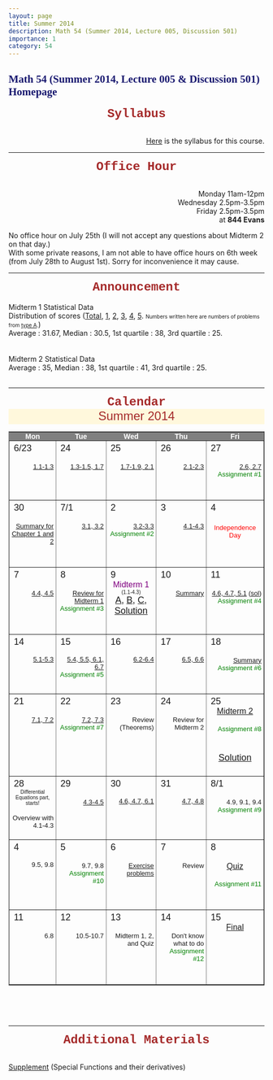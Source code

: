 ```yaml
---
layout: page
title: Summer 2014
description: Math 54 (Summer 2014, Lecture 005, Discussion 501)
importance: 1
category: 54
---
```

<html>
<body>

<h2><font color="midnightblue" face="verdana">Math 54 (Summer 2014, Lecture 005 & Discussion 501) Homepage</font></h2>
<center><b><font size="5" face="Courier New" color="brown">Syllabus</font></b></center><br>
<p align="right"><a href="./Math 54 Section 005 Syllabus.pdf">Here</a> is the syllabus for this course.</p>
<hr>
<center><b><font face="Courier New" color="brown" size="5">Office Hour</font></b></center><br>
<p align="right">Monday 11am-12pm<br>
Wednesday 2.5pm-3.5pm<br>
Friday 2.5pm-3.5pm<br>at <b>844 Evans</b>
</p>
No office hour on July 25th (I will not accept any questions about Midterm 2 on that day.)<br>
With some private reasons, I am not able to have office hours on 6th week (from July 28th to August 1st). Sorry for inconvenience it may cause.
<hr>
<center><b><font size="5" face="Courier New" color="brown">Announcement</font></b></center><br>
Midterm 1 Statistical Data<br> Distribution of scores (<a href="./Midterm 1.jpg">Total</a>, <a href="./Midterm 1-1.jpg">1</a>, <a href="./Midterm 1-2.jpg">2</a>, <a href="./Midterm 1-3.jpg">3</a>, <a href="./Midterm 1-4.jpg">4</a>, <a href="./Midterm 1-5.jpg">5</a>. <font size="1">Numbers written here are numbers of problems from <a href="./Midterm1-A.pdf">type A</a>.</font>)<br>Average : 31.67, Median : 30.5, 1st quartile : 38, 3rd quartile : 25.
<br><br><br>
Midterm 2 Statistical Data<br> Average : 35, Median : 38, 1st quartile : 41, 3rd quartile : 25.
<br>
<br>
<hr>
<center><b><font size="5" face="Courier New" color="brown">Calendar</font></b></center>

<head><title>Calendar 2014</title>
<meta http-equiv="Content-Type" content="text/html; charset=utf-8">
<meta name="date.created" content="2014-06-20">
<meta name="generator" content="HTML Calendar Maker 2.0">
<meta name="licensekey" content="">
<style type="text/css">
/* Styling for the title (Month and Year) of the calendar */
div.title {
    font: x-large Verdana, Arial, Helvetica, sans-serif;
    text-align: center;
    height: 30px;
    background-color: cornsilk;
    color: brown;
    }
/* Styling for the footer */
div.footer {
    font: small Verdana, Arial, Helvetica, sans-serif;
    text-align: center;
    }
/* Styling for the overall table */
table {
    font: 100% Verdana, Arial, Helvetica, sans-serif;
    table-layout: fixed;
    border-collapse: collapse;
    width: 100%;
    }
/* Styling for the column headers (days of the week) */
th {
    padding: 0 0.5em;
    text-align: center;
    background-color:gray;
    color:white;
    }
/* Styling for the individual cells (days) */
td  {     
    font-size: medium;
    padding: 0.25em 0.25em;   
    width: 14%; 
    height: 80px;
    text-align: left;
    vertical-align: top;
    }
/* Styling for the date numbers */
.date  {     
    font-size: large;
    padding: 0.25em 0.25em;   
    text-align: left;
    vertical-align: top;
    }
/* Class for individual days (coming in future release) */
.sun {
     color:red;
     }
/* Hide the month element (coming in future release) */
th.month {
    visibility: hidden;
    display:none;
    }
   
</style>
</head>
<body>
<div class="title">Summer 2014</div>
<table border="1">
<tr><th>Mon</th><th>Tue</th><th>Wed</th><th>Thu</th><th>Fri</th></tr>
<tr><td><span class="date">6/23<p align="right"><font size="2"><a href="./0623.pdf">1.1-1.3</a></font></p></span></td>
<td><span class="date">24<p align="right"><font size="2"><a href="./0624.pdf">1.3-1.5, 1.7</a></font></p></span></td>
<td><span class="date">25<p align="right"><font size="2"><a href="./0625.pdf">1.7-1.9, 2.1</a></font></p></span></td>
<td><span class="date">26<p align="right"><font size="2"><a href="./0626.pdf">2.1-2.3</a></font></p></span></td>
<td><span class="date">27<p align="right"><font size="2"><a href="./0627.pdf">2.6, 2.7</a></font><br><font size="2" color="green">Assignment #1</font></p></span></td></tr>
<tr><td><span class="date">30<p align="right"><font size="2"><a href="./0630.pdf">Summary for Chapter 1 and 2</a></font></p></span></td>
<td><span class="date">7/1<p align="right"><font size="2"><a href="./0701.pdf">3.1, 3.2</a></font></p></span></td>
<td><span class="date">2<p align="right"><font size="2"><a href="./0702.pdf">3.2-3.3</a></font><br><font size="2" color="green">Assignment #2</font></p></span></td>
<td><span class="date">3<p align="right"><font size="2"><a href="./0703.pdf">4.1-4.3</a></font></p></span></td>
<td><span class="date">4<br><br><center><font size="2" color="red">Independence Day</font><font size="1"></font></center></span></td></tr>
<tr><td><span class="date">7<p align="right"><font size="2"><a href="./0707.pdf">4.4, 4.5</a></font></p></span></td>
<td><span class="date">8<p align="right"><font size="2"><a href="./0708.pdf">Review for Midterm 1</a></font><br><font size="2" color="green">Assignment #3</font></p></span></td>
<td><span class="date">9<center><font size="3" color="purple">Midterm 1</font><br><font size="1">(1.1-4.3)</font><br><a href="./Midterm1-A.pdf">A</a>, <a href="./Midterm1-B.pdf">B</a>, <a href="./Midterm1-C.pdf">C</a>, <a href="./Solution (type A).pdf">Solution</a></center></span></td>
<td><span class="date">10<p align="right"><font size="2"><a href="./0710.pdf">Summary</a></font></p></span></td>
<td><span class="date">11<p align="right"><font size="2"><a href="./0711.pdf">4.6, 4.7, 5.1</a> (<a href="./0711sol.pdf">sol</a>)</font><br><font size="2" color="green">Assignment #4</font></p></span></td></tr>
<tr><td><span class="date">14</span><p align="right"><font size="2"><a href="./0714.pdf">5.1-5.3</a></font></p></span></td>
<td><span class="date">15</span><p align="right"><font size="2"><a href="./0715.pdf">5.4, 5.5, 6.1, 6.7</a></font><br><font size="2" color="green">Assignment #5</font></p></span></td>
<td><span class="date">16</span><p align="right"><font size="2"><a href="./0716.pdf">6.2-6.4</a></font></p></td>
<td><span class="date">17</span><p align="right"><font size="2"><a href="./0717.pdf">6.5, 6.6</a></font></p></td>
<td><span class="date">18<p align="right"><font size="2"><a href="./0718.pdf">Summary</a></font><br><font size="2" color="green">Assignment #6</font></p></span></td></tr>
<tr><td><span class="date">21<p align="right"><font size="2"><a href="./0721.pdf">7.1, 7.2</a></font></p></span></td>
<td><span class="date">22<p align="right"><font size="2"><a href="./0722.pdf">7.2, 7.3</a></font></span><br><font size="2" color="green">Assignment #7</font></p></td>
<td><span class="date">23<p align="right"><font size="2">Review (Theorems)</font></span></td>
<td><span class="date">24<p align="right"><font size="2">Review for Midterm 2</font></span></td>
<td><span class="date">25<center><font size="3" color="purple"><a href="./MID2(Set 1).pdf">Midterm 2</a></font></center><p align="right"><font size="2" color="green">Assignment #8</font></p><br><center><a href="./Midterm 2 Solution.pdf">Solution</a></center></span></td></tr>
<tr><td><span class="date">28</span><center><font size="1">Differential Equations part, starts!</font></center><p align="right"><font size="2">Overview with 4.1-4.3</font></td>
<td><span class="date">29<p align="right"><p align="right"><font size="2"><a href="./0729.pdf">4.3-4.5</a></font></p></span></td>
<td><span class="date">30</span><p align="right"><font size="2"><a href="./0730.pdf">4.6, 4.7, 6.1</a></font></td>
<td><span class="date">31</span><p align="right"><font size="2"><a href="./0731.pdf">4.7, 4.8</a></font></td>
<td><span class="date">8/1<p align="right"><p align="right"><font size="2">4.9, 9.1, 9.4</font><br><font size="2" color="green">Assignment #9</font></p></span></td></tr>
<tr><td><span class="date">4</span><p align="right"><font size="2">9.5, 9.8</font></p></td>
<td><span class="date">5<p align="right"><font size="2">9.7, 9.8</font><br><font size="2" color="green">Assignment #10</font></p></span></td>
<td><span class="date">6<p align="right"><font size="2"><a href="./A bunch of Problems.pdf">Exercise problems</a></font></p></span></td>
<td><span class="date">7<p align="right"><font size="2">Review</font></p></span></td>
<td><span class="date">8<p align="right"><font size="2"></font></p><center><font size="3" color="purple"><a href="./Quiz.pdf">Quiz</a></font></center><p align="right"><font size="2" color="green">Assignment #11</font></p></span></td></tr>
<tr><td><span class="date">11<p align="right"><font size="2">6.8</font></span></td>
<td><span class="date">12<p align="right"><font size="2">10.5-10.7</font></span></td>
<td><span class="date">13<p align="right"><font size="2">Midterm 1, 2, and Quiz</font></span></td>
<td><span class="date">14<p align="right"><font size="2">Don't know what to do</font><br> <font size="2" color="green">Assignment #12</font></p></span></td>
<td><span class="date">15</span><center><font size="3" color="purple"><a href="./Final Exam.pdf">Final</a></font></center></td></tr>
</table>
<br><br><br>
<hr>
<center><b><font size="5" face="Courier New" color="brown">Additional Materials</font></b></center><br>

<a href="./Supplement.pdf">Supplement</a> (Special Functions and their derivatives)<br>

</body>
</html>

